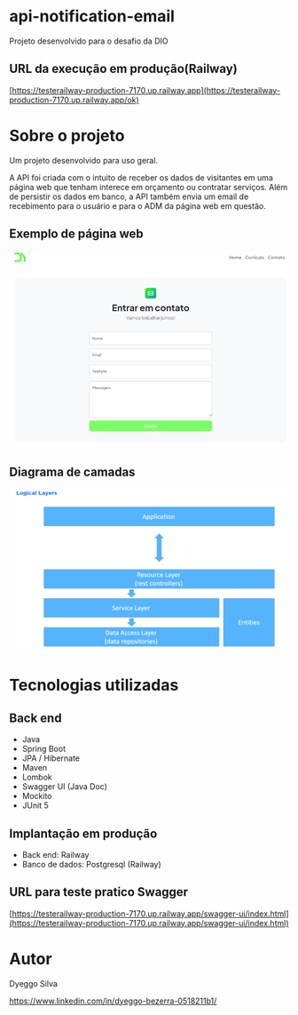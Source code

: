# api-notification-email
 Projeto desenvolvido para o desafio da DIO 


 ## URL da execução em produção(Railway)

[https://testerailway-production-7170.up.railway.app](https://testerailway-production-7170.up.railway.app/ok)

# Sobre o projeto

Um projeto desenvolvido para uso geral.

A API foi criada com o intuito de receber os dados de visitantes em uma página web que tenham interece em orçamento ou contratar serviços. 
Além de persistir os dados em banco, a API também envia um email de recebimento para o usuário e para o ADM da página web em questão.

## Exemplo de página web
![Mobile 1](https://github.com/dyeggoSilva/apiContato/blob/main/imagens/tela.png) 

## Diagrama de camadas
![Mobile 1](https://github.com/dyeggoSilva/apiContato/blob/main/imagens/camadas-1.jpg) 

# Tecnologias utilizadas

## Back end
- Java
- Spring Boot
- JPA / Hibernate
- Maven
- Lombok
- Swagger UI (Java Doc)
- Mockito
- JUnit 5
  
## Implantação em produção
- Back end: Railway
- Banco de dados: Postgresql (Railway)
  

## URL para teste pratico Swagger

[https://testerailway-production-7170.up.railway.app/swagger-ui/index.html](https://testerailway-production-7170.up.railway.app/swagger-ui/index.html)

# Autor

Dyeggo Silva

https://www.linkedin.com/in/dyeggo-bezerra-0518211b1/
